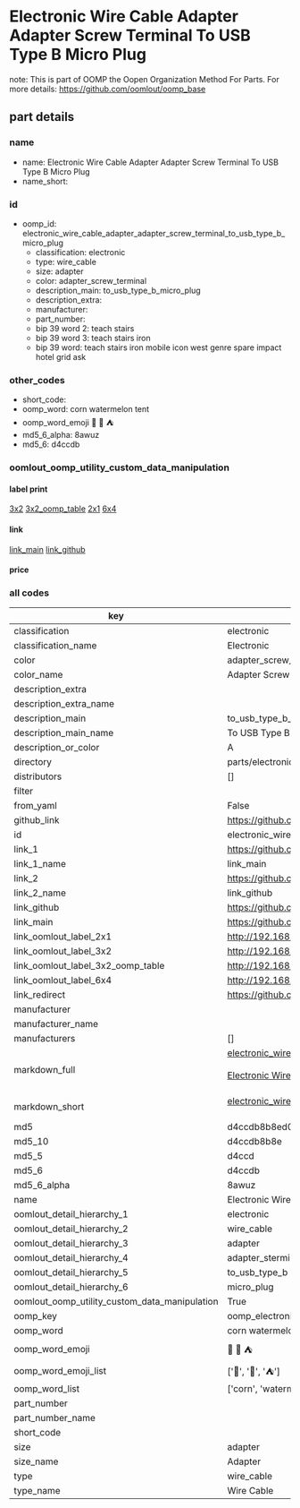 # Electronic Wire Cable Adapter Adapter Screw Terminal To USB Type B Micro Plug  

note: This is part of OOMP the Oopen Organization Method For Parts. For more details: https://github.com/oomlout/oomp_base

##  part details
  







### name
* name: Electronic Wire Cable Adapter Adapter Screw Terminal To USB Type B Micro Plug
* name_short: 
### id
* oomp_id: electronic_wire_cable_adapter_adapter_screw_terminal_to_usb_type_b_micro_plug
  * classification: electronic
  * type: wire_cable
  * size: adapter
  * color: adapter_screw_terminal
  * description_main: to_usb_type_b_micro_plug
  * description_extra: 
  * manufacturer: 
  * part_number: 
  * bip 39 word 2: teach stairs
  * bip 39 word 3: teach stairs iron
  * bip 39 word: teach stairs iron mobile icon west genre spare impact hotel grid ask

### other_codes
* short_code: 
* oomp_word: corn watermelon tent
* oomp_word_emoji :corn: :watermelon: :tent:
* md5_6_alpha: 8awuz
* md5_6: d4ccdb






### oomlout_oomp_utility_custom_data_manipulation
#### label print
[3x2](http://192.168.1.245:1112/?label=oomp%208awuz)
[3x2_oomp_table](http://192.168.1.108:1112/?label=oomp%208awuz)
[2x1](http://192.168.1.242:1112/?label=oomp%208awuz)
[6x4](http://192.168.1.55:1112/?label=oomp%208awuz)    

#### link

[link_main](https://github.com/oomlout/oomlout_oomp_version_1_messy/tree/main/parts/electronic_wire_cable_adapter_adapter_screw_terminal_to_usb_type_b_micro_plug) [link_github](https://github.com/oomlout/oomlout_oomp_version_1_messy/tree/main/parts/electronic_wire_cable_adapter_adapter_screw_terminal_to_usb_type_b_micro_plug)                             

#### price







### all codes 
| key | value |  
| --- | --- |  
| classification | electronic |  
| classification_name | Electronic |  
| color | adapter_screw_terminal |  
| color_name | Adapter Screw Terminal |  
| description_extra |  |  
| description_extra_name |  |  
| description_main | to_usb_type_b_micro_plug |  
| description_main_name | To USB Type B Micro Plug |  
| description_or_color | A  |  
| directory | parts/electronic_wire_cable_adapter_adapter_screw_terminal_to_usb_type_b_micro_plug |  
| distributors | [] |  
| filter |  |  
| from_yaml | False |  
| github_link | https://github.com/oomlout/oomlout_oomp_part_src/tree/main/parts/electronic_wire_cable_adapter_adapter_screw_terminal_to_usb_type_b_micro_plug |  
| id | electronic_wire_cable_adapter_adapter_screw_terminal_to_usb_type_b_micro_plug |  
| link_1 | https://github.com/oomlout/oomlout_oomp_version_1_messy/tree/main/parts/electronic_wire_cable_adapter_adapter_screw_terminal_to_usb_type_b_micro_plug |  
| link_1_name | link_main |  
| link_2 | https://github.com/oomlout/oomlout_oomp_version_1_messy/tree/main/parts/electronic_wire_cable_adapter_adapter_screw_terminal_to_usb_type_b_micro_plug |  
| link_2_name | link_github |  
| link_github | https://github.com/oomlout/oomlout_oomp_version_1_messy/tree/main/parts/electronic_wire_cable_adapter_adapter_screw_terminal_to_usb_type_b_micro_plug |  
| link_main | https://github.com/oomlout/oomlout_oomp_version_1_messy/tree/main/parts/electronic_wire_cable_adapter_adapter_screw_terminal_to_usb_type_b_micro_plug |  
| link_oomlout_label_2x1 | http://192.168.1.242:1112/?label=oomp%208awuz |  
| link_oomlout_label_3x2 | http://192.168.1.245:1112/?label=oomp%208awuz |  
| link_oomlout_label_3x2_oomp_table | http://192.168.1.108:1112/?label=oomp%208awuz |  
| link_oomlout_label_6x4 | http://192.168.1.55:1112/?label=oomp%208awuz |  
| link_redirect | https://github.com/oomlout/oomlout_oomp_version_1_messy/tree/main/parts/electronic_wire_cable_adapter_adapter_screw_terminal_to_usb_type_b_micro_plug |  
| manufacturer |  |  
| manufacturer_name |  |  
| manufacturers | [] |  
| markdown_full | [electronic_wire_cable_adapter_adapter_screw_terminal_to_usb_type_b_micro_plug](none)<br>[](none)<br>[Electronic Wire Cable Adapter Adapter Screw Terminal To Usb Type B Micro Plug](none)<br><br> |  
| markdown_short | [electronic_wire_cable_adapter_adapter_screw_terminal_to_usb_type_b_micro_plug](none)<br><br> |  
| md5 | d4ccdb8b8ed06c23e5b828e6ecb516f4 |  
| md5_10 | d4ccdb8b8e |  
| md5_5 | d4ccd |  
| md5_6 | d4ccdb |  
| md5_6_alpha | 8awuz |  
| name | Electronic Wire Cable Adapter Adapter Screw Terminal To USB Type B Micro Plug |  
| oomlout_detail_hierarchy_1 | electronic |  
| oomlout_detail_hierarchy_2 | wire_cable |  
| oomlout_detail_hierarchy_3 | adapter |  
| oomlout_detail_hierarchy_4 | adapter_sterminal |  
| oomlout_detail_hierarchy_5 | to_usb_type_b |  
| oomlout_detail_hierarchy_6 | micro_plug |  
| oomlout_oomp_utility_custom_data_manipulation | True |  
| oomp_key | oomp_electronic_wire_cable_adapter_adapter_screw_terminal_to_usb_type_b_micro_plug |  
| oomp_word | corn watermelon tent |  
| oomp_word_emoji | :corn: :watermelon: :tent: |  
| oomp_word_emoji_list | [':corn:', ':watermelon:', ':tent:'] |  
| oomp_word_list | ['corn', 'watermelon', 'tent'] |  
| part_number |  |  
| part_number_name |  |  
| short_code |  |  
| size | adapter |  
| size_name | Adapter |  
| type | wire_cable |  
| type_name | Wire Cable |  
